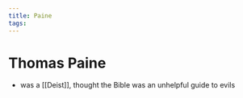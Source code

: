 ```yaml
---
title: Paine
tags: 
---
```


# Thomas Paine

- was a [[Deist]], thought the Bible was an unhelpful guide to evils